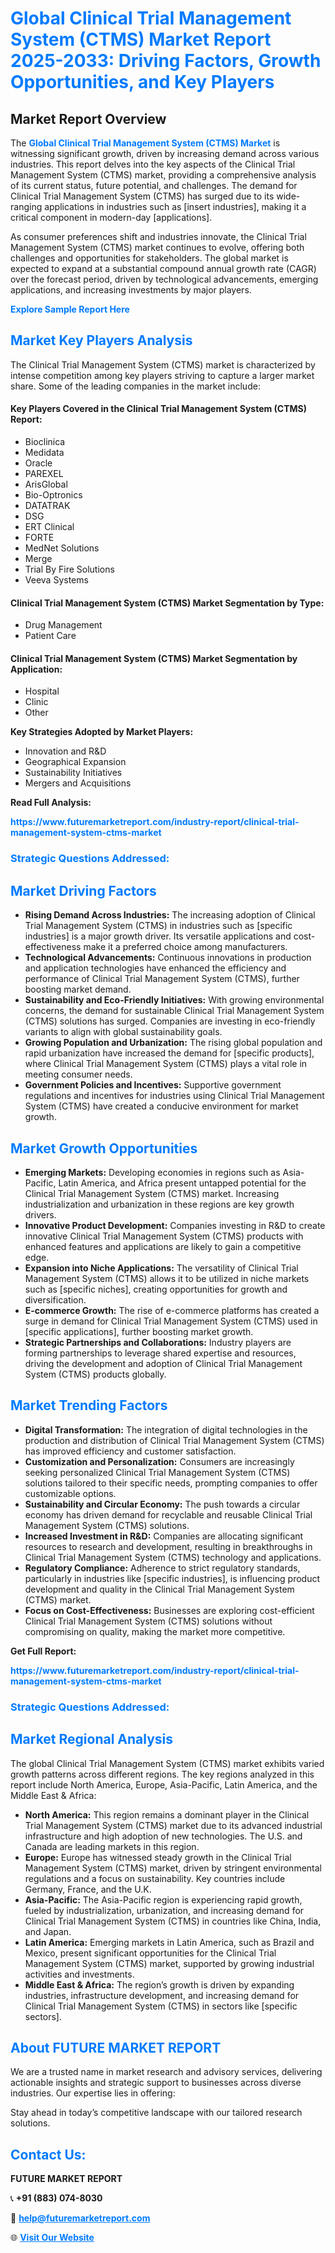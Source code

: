 <h1 style="color: #007BFF;">Global Clinical Trial Management System (CTMS) Market Report 2025-2033: Driving Factors, Growth Opportunities, and Key Players</h1>

<section id="overview">
<h2>Market Report Overview</h2>
<p>The <a href="https://www.futuremarketreport.com/industry-report/clinical-trial-management-system-ctms-market" style="color: #007BFF; text-decoration: none;"><strong>Global Clinical Trial Management System (CTMS) Market</strong></a> is witnessing significant growth, driven by increasing demand across various industries. This report delves into the key aspects of the Clinical Trial Management System (CTMS) market, providing a comprehensive analysis of its current status, future potential, and challenges. The demand for Clinical Trial Management System (CTMS) has surged due to its wide-ranging applications in industries such as [insert industries], making it a critical component in modern-day [applications].</p>
<p>As consumer preferences shift and industries innovate, the Clinical Trial Management System (CTMS) market continues to evolve, offering both challenges and opportunities for stakeholders. The global market is expected to expand at a substantial compound annual growth rate (CAGR) over the forecast period, driven by technological advancements, emerging applications, and increasing investments by major players.</p>
</section>

<section id="overview">
<p><a href="https://www.futuremarketreport.com/request-sample/reportId=85135" style="color: #007BFF; text-decoration: none;"><strong>Explore Sample Report Here</strong></a></p>
</section>

<section id="key-players">
<h2 style="color: #007BFF;">Market Key Players Analysis</h2>
<p>The Clinical Trial Management System (CTMS) market is characterized by intense competition among key players striving to capture a larger market share. Some of the leading companies in the market include:</p>
<h4>Key Players Covered in the Clinical Trial Management System (CTMS) Report:</h4>
<ul><li>Bioclinica</li><li>Medidata</li><li>Oracle</li><li>PAREXEL</li><li>ArisGlobal</li><li>Bio-Optronics</li><li>DATATRAK</li><li>DSG</li><li>ERT Clinical</li><li>FORTE</li><li>MedNet Solutions</li><li>Merge</li><li>Trial By Fire Solutions</li><li>Veeva Systems</li></ul>
<h4>Clinical Trial Management System (CTMS) Market Segmentation by Type:</h4>
<ul><li>Drug Management</li><li>Patient Care</li></ul>

<h4>Clinical Trial Management System (CTMS) Market Segmentation by Application:</h4>
<ul><li>Hospital</li><li>Clinic</li><li>Other</li></ul>
<p><strong>Key Strategies Adopted by Market Players:</strong></p>
<ul>
<li>Innovation and R&D</li>
<li>Geographical Expansion</li>
<li>Sustainability Initiatives</li>
<li>Mergers and Acquisitions</li>
</ul>
</section>

<section>
<p><strong>Read Full Analysis: </strong></p><a href="https://www.futuremarketreport.com/industry-report/clinical-trial-management-system-ctms-market" style="color: #007BFF; text-decoration: none;"><strong>https://www.futuremarketreport.com/industry-report/clinical-trial-management-system-ctms-market</strong></a>
<h3 style="color: #007BFF;">Strategic Questions Addressed:</h3>
</section>

<section id="driving-factors">
<h2 style="color: #007BFF;">Market Driving Factors</h2>
<ul>
<li><strong>Rising Demand Across Industries:</strong> The increasing adoption of Clinical Trial Management System (CTMS) in industries such as [specific industries] is a major growth driver. Its versatile applications and cost-effectiveness make it a preferred choice among manufacturers.</li>
<li><strong>Technological Advancements:</strong> Continuous innovations in production and application technologies have enhanced the efficiency and performance of Clinical Trial Management System (CTMS), further boosting market demand.</li>
<li><strong>Sustainability and Eco-Friendly Initiatives:</strong> With growing environmental concerns, the demand for sustainable Clinical Trial Management System (CTMS) solutions has surged. Companies are investing in eco-friendly variants to align with global sustainability goals.</li>
<li><strong>Growing Population and Urbanization:</strong> The rising global population and rapid urbanization have increased the demand for [specific products], where Clinical Trial Management System (CTMS) plays a vital role in meeting consumer needs.</li>
<li><strong>Government Policies and Incentives:</strong> Supportive government regulations and incentives for industries using Clinical Trial Management System (CTMS) have created a conducive environment for market growth.</li>
</ul>
</section>

<section id="growth-opportunities">
<h2 style="color: #007BFF;">Market Growth Opportunities</h2>
<ul>
<li><strong>Emerging Markets:</strong> Developing economies in regions such as Asia-Pacific, Latin America, and Africa present untapped potential for the Clinical Trial Management System (CTMS) market. Increasing industrialization and urbanization in these regions are key growth drivers.</li>
<li><strong>Innovative Product Development:</strong> Companies investing in R&D to create innovative Clinical Trial Management System (CTMS) products with enhanced features and applications are likely to gain a competitive edge.</li>
<li><strong>Expansion into Niche Applications:</strong> The versatility of Clinical Trial Management System (CTMS) allows it to be utilized in niche markets such as [specific niches], creating opportunities for growth and diversification.</li>
<li><strong>E-commerce Growth:</strong> The rise of e-commerce platforms has created a surge in demand for Clinical Trial Management System (CTMS) used in [specific applications], further boosting market growth.</li>
<li><strong>Strategic Partnerships and Collaborations:</strong> Industry players are forming partnerships to leverage shared expertise and resources, driving the development and adoption of Clinical Trial Management System (CTMS) products globally.</li>
</ul>
</section>

<section id="trending-factors">
<h2 style="color: #007BFF;">Market Trending Factors</h2>
<ul>
<li><strong>Digital Transformation:</strong> The integration of digital technologies in the production and distribution of Clinical Trial Management System (CTMS) has improved efficiency and customer satisfaction.</li>
<li><strong>Customization and Personalization:</strong> Consumers are increasingly seeking personalized Clinical Trial Management System (CTMS) solutions tailored to their specific needs, prompting companies to offer customizable options.</li>
<li><strong>Sustainability and Circular Economy:</strong> The push towards a circular economy has driven demand for recyclable and reusable Clinical Trial Management System (CTMS) solutions.</li>
<li><strong>Increased Investment in R&D:</strong> Companies are allocating significant resources to research and development, resulting in breakthroughs in Clinical Trial Management System (CTMS) technology and applications.</li>
<li><strong>Regulatory Compliance:</strong> Adherence to strict regulatory standards, particularly in industries like [specific industries], is influencing product development and quality in the Clinical Trial Management System (CTMS) market.</li>
<li><strong>Focus on Cost-Effectiveness:</strong> Businesses are exploring cost-efficient Clinical Trial Management System (CTMS) solutions without compromising on quality, making the market more competitive.</li>
</ul>
</section>

<section>
<p><strong>Get Full Report: </strong></p><a href="https://www.futuremarketreport.com/industry-report/clinical-trial-management-system-ctms-market" style="color: #007BFF; text-decoration: none;"><strong>https://www.futuremarketreport.com/industry-report/clinical-trial-management-system-ctms-market</strong></a>
<h3 style="color: #007BFF;">Strategic Questions Addressed:</h3>
</section>


<section id="regional-analysis">
<h2 style="color: #007BFF;">Market Regional Analysis</h2>
<p>The global Clinical Trial Management System (CTMS) market exhibits varied growth patterns across different regions. The key regions analyzed in this report include North America, Europe, Asia-Pacific, Latin America, and the Middle East & Africa:</p>
<ul>
<li><strong>North America:</strong> This region remains a dominant player in the Clinical Trial Management System (CTMS) market due to its advanced industrial infrastructure and high adoption of new technologies. The U.S. and Canada are leading markets in this region.</li>
<li><strong>Europe:</strong> Europe has witnessed steady growth in the Clinical Trial Management System (CTMS) market, driven by stringent environmental regulations and a focus on sustainability. Key countries include Germany, France, and the U.K.</li>
<li><strong>Asia-Pacific:</strong> The Asia-Pacific region is experiencing rapid growth, fueled by industrialization, urbanization, and increasing demand for Clinical Trial Management System (CTMS) in countries like China, India, and Japan.</li>
<li><strong>Latin America:</strong> Emerging markets in Latin America, such as Brazil and Mexico, present significant opportunities for the Clinical Trial Management System (CTMS) market, supported by growing industrial activities and investments.</li>
<li><strong>Middle East & Africa:</strong> The region’s growth is driven by expanding industries, infrastructure development, and increasing demand for Clinical Trial Management System (CTMS) in sectors like [specific sectors].</li>
</ul>
</section>

<footer>
<h2 style="color: #007BFF;">About FUTURE MARKET REPORT</h2>
<p>We are a trusted name in market research and advisory services, delivering actionable insights and strategic support to businesses across diverse industries. Our expertise lies in offering:</p>

<p>Stay ahead in today’s competitive landscape with our tailored research solutions.</p>

<h2 style="color: #007BFF;">Contact Us:</h2>
<p><strong>FUTURE MARKET REPORT</strong></p>
<p>📞 <strong>+91 (883) 074-8030</strong></p>
<p>📧 <strong><a href="mailto:help@futuremarketreport.com" style="color: #007BFF;">help@futuremarketreport.com</a></strong></p>
<p>🌐 <strong><a href="https://www.futuremarketreport.com/" style="color: #007BFF;">Visit Our Website</a></strong></p>
</footer>